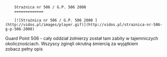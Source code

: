 
        Strażnica nr 506 / G.P. 506 2008 
        =============
        
        [![Strażnica nr 506 / G.P. 506 2008 ](http://vidos.pl/images/player.gif)](http://vidos.pl/straznica-nr-506-g-p-506-2008)
        
        
 Guard Point 506 - cały oddział żołnierzy został tam zabity w tajemniczych okolicznościach. Wszyscy zginęli okrutną śmiercią za wyjątkiem zobacz pełny opis
    